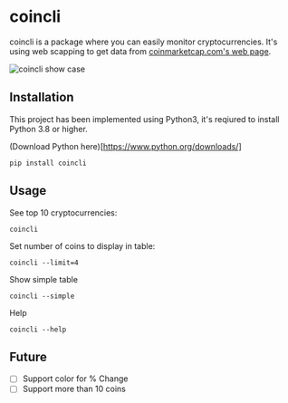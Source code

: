 # coincli

coincli is a package where you can easily monitor cryptocurrencies. It's using web scapping to get data from [coinmarketcap.com's web page](https://coinmarketcap.com).

![coincli show case](https://lh3.googleusercontent.com/WLM8UCf0tFBxcUmZzspb2D5TOo_klOUUANIWynprgHMkrX1zfg70uinKw9C88PYVIEZFWQgy4qHAAL0vGuzD44rWo7LZDErGCzvKpSyPpCatpA1Y2O1b_DCXHiwgF8gI7nXGrGUeJQ=w2400)

## Installation
This project has been implemented using Python3, it's reqiured to install Python 3.8 or higher.

(Download Python here)[https://www.python.org/downloads/]

```shell
pip install coincli
```

## Usage

See top 10 cryptocurrencies:
```shell
coincli
```

Set number of coins to display in table:
```shell
coincli --limit=4
```

Show simple table
```shell
coincli --simple
```

Help
```shell
coincli --help
```

## Future
- [ ] Support color for % Change
- [ ] Support more than 10 coins

